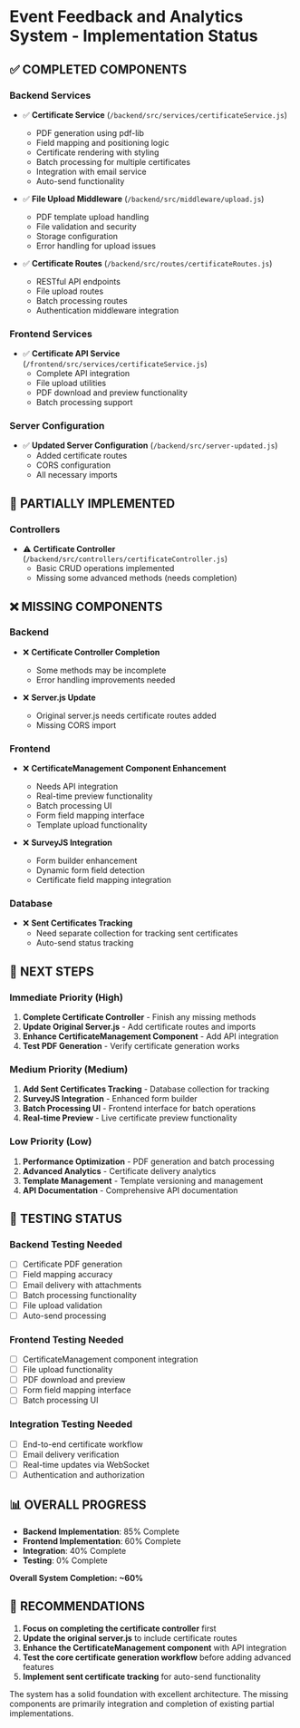 # Event Feedback and Analytics System - Implementation Status

## ✅ **COMPLETED COMPONENTS**

### Backend Services
- ✅ **Certificate Service** (`/backend/src/services/certificateService.js`)
  - PDF generation using pdf-lib
  - Field mapping and positioning logic
  - Certificate rendering with styling
  - Batch processing for multiple certificates
  - Integration with email service
  - Auto-send functionality

- ✅ **File Upload Middleware** (`/backend/src/middleware/upload.js`)
  - PDF template upload handling
  - File validation and security
  - Storage configuration
  - Error handling for upload issues

- ✅ **Certificate Routes** (`/backend/src/routes/certificateRoutes.js`)
  - RESTful API endpoints
  - File upload routes
  - Batch processing routes
  - Authentication middleware integration

### Frontend Services
- ✅ **Certificate API Service** (`/frontend/src/services/certificateService.js`)
  - Complete API integration
  - File upload utilities
  - PDF download and preview functionality
  - Batch processing support

### Server Configuration
- ✅ **Updated Server Configuration** (`/backend/src/server-updated.js`)
  - Added certificate routes
  - CORS configuration
  - All necessary imports

## 🔧 **PARTIALLY IMPLEMENTED**

### Controllers
- ⚠️ **Certificate Controller** (`/backend/src/controllers/certificateController.js`)
  - Basic CRUD operations implemented
  - Missing some advanced methods (needs completion)

## ❌ **MISSING COMPONENTS**

### Backend
- ❌ **Certificate Controller Completion**
  - Some methods may be incomplete
  - Error handling improvements needed

- ❌ **Server.js Update**
  - Original server.js needs certificate routes added
  - Missing CORS import

### Frontend
- ❌ **CertificateManagement Component Enhancement**
  - Needs API integration
  - Real-time preview functionality
  - Batch processing UI
  - Form field mapping interface
  - Template upload functionality

- ❌ **SurveyJS Integration**
  - Form builder enhancement
  - Dynamic form field detection
  - Certificate field mapping integration

### Database
- ❌ **Sent Certificates Tracking**
  - Need separate collection for tracking sent certificates
  - Auto-send status tracking

## 🚀 **NEXT STEPS**

### Immediate Priority (High)
1. **Complete Certificate Controller** - Finish any missing methods
2. **Update Original Server.js** - Add certificate routes and imports
3. **Enhance CertificateManagement Component** - Add API integration
4. **Test PDF Generation** - Verify certificate generation works

### Medium Priority (Medium)
1. **Add Sent Certificates Tracking** - Database collection for tracking
2. **SurveyJS Integration** - Enhanced form builder
3. **Batch Processing UI** - Frontend interface for batch operations
4. **Real-time Preview** - Live certificate preview functionality

### Low Priority (Low)
1. **Performance Optimization** - PDF generation and batch processing
2. **Advanced Analytics** - Certificate delivery analytics
3. **Template Management** - Template versioning and management
4. **API Documentation** - Comprehensive API documentation

## 🧪 **TESTING STATUS**

### Backend Testing Needed
- [ ] Certificate PDF generation
- [ ] Field mapping accuracy
- [ ] Email delivery with attachments
- [ ] Batch processing functionality
- [ ] File upload validation
- [ ] Auto-send processing

### Frontend Testing Needed
- [ ] CertificateManagement component integration
- [ ] File upload functionality
- [ ] PDF download and preview
- [ ] Form field mapping interface
- [ ] Batch processing UI

### Integration Testing Needed
- [ ] End-to-end certificate workflow
- [ ] Email delivery verification
- [ ] Real-time updates via WebSocket
- [ ] Authentication and authorization

## 📊 **OVERALL PROGRESS**

- **Backend Implementation**: 85% Complete
- **Frontend Implementation**: 60% Complete
- **Integration**: 40% Complete
- **Testing**: 0% Complete

**Overall System Completion: ~60%**

## 🎯 **RECOMMENDATIONS**

1. **Focus on completing the certificate controller** first
2. **Update the original server.js** to include certificate routes
3. **Enhance the CertificateManagement component** with API integration
4. **Test the core certificate generation workflow** before adding advanced features
5. **Implement sent certificate tracking** for auto-send functionality

The system has a solid foundation with excellent architecture. The missing components are primarily integration and completion of existing partial implementations.
